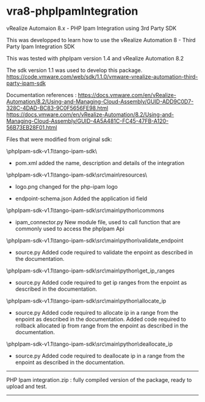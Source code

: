# vra8-phpIpamIntegration
vRealize Automaion 8.x - PHP Ipam Integration using 3rd Party SDK

This was developped to learn how to use the vRealize Automation 8 - Third Party Ipam Integration SDK

This was tested with phpIpam version 1.4 and vRealize Automation 8.2

The sdk version 1.1 was used to develop this package.
https://code.vmware.com/web/sdk/1.1.0/vmware-vrealize-automation-third-party-ipam-sdk

Documentation references :
https://docs.vmware.com/en/vRealize-Automation/8.2/Using-and-Managing-Cloud-Assembly/GUID-ADD9C0D7-328C-4DAD-BC83-9C0F5656FE98.html
https://docs.vmware.com/en/vRealize-Automation/8.2/Using-and-Managing-Cloud-Assembly/GUID-4A5A481C-FC45-47FB-A120-56B73EB28F01.html


Files that were modified from original sdk:

\phpIpam-sdk-v1.1\tango-ipam-sdk\
  - pom.xml 
    added the name, description and details of the integration

\phpIpam-sdk-v1.1\tango-ipam-sdk\src\main\resources\
 - logo.png
   changed for the php-ipam logo
   
 - endpoint-schema.json
   Added the application id field
   
 \phpIpam-sdk-v1.1\tango-ipam-sdk\src\main\python\commons
  - ipam_connector.py
    New module file, used to call function that are commonly used to access the phpIpam Api
  
 \phpIpam-sdk-v1.1\tango-ipam-sdk\src\main\python\validate_endpoint
 - source.py
   Added code required to validate the enpoint as described in the documentation.
  
 \phpIpam-sdk-v1.1\tango-ipam-sdk\src\main\python\get_ip_ranges
 - source.py
   Added code required to get ip ranges from the enpoint as described in the documentation.
 
 \phpIpam-sdk-v1.1\tango-ipam-sdk\src\main\python\allocate_ip
  - source.py
   Added code required to allocate ip in a range from the enpoint as described in the documentation.
   Added code required to rollback allocated ip from range from the enpoint as described in the documentation.
 
 \phpIpam-sdk-v1.1\tango-ipam-sdk\src\main\python\deallocate_ip
  - source.py
   Added code required to deallocate ip in a range from the enpoint as described in the documentation.
  

***
PHP Ipam integration.zip : fully compiled version of the package, ready to upload and test.
***
